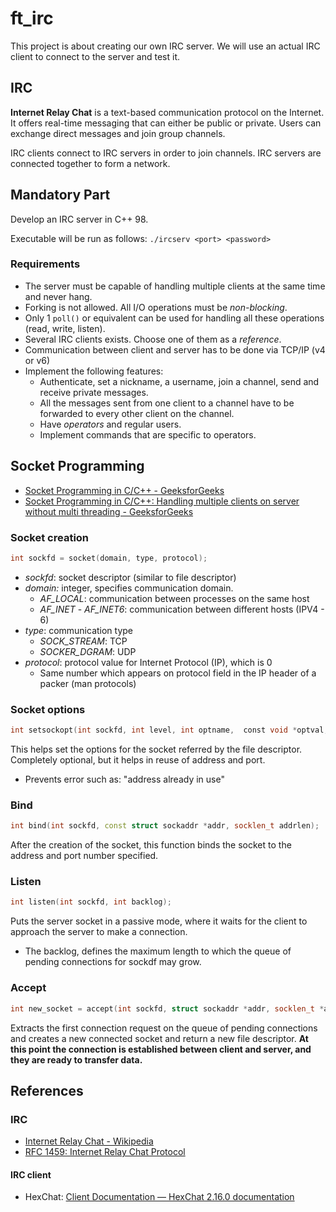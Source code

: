 # ft_irc
This project is about creating our own IRC server.
We will use an actual IRC client to connect to the server and test it.

## IRC 
**Internet Relay Chat** is a text-based communication protocol on the Internet.
It offers real-time messaging that can either be public or private.
Users can exchange direct messages and join group channels.

IRC clients connect to IRC servers in order to join channels. IRC servers are connected together to form a network.

## Mandatory Part
Develop an IRC server in C++ 98.

Executable will be run as follows:
`./ircserv <port> <password>`

### Requirements
- The server must be capable of handling multiple clients at the same time and never hang.
- Forking is not allowed. All I/O operations must be *non-blocking*.
- Only 1 `poll()` or equivalent can be used for handling all these operations (read, write, listen).
- Several IRC clients exists. Choose one of them as a *reference*.
- Communication between client and server has to be done via TCP/IP (v4 or v6)
- Implement the following features:
	- Authenticate, set a nickname, a username, join a channel, send and receive private messages.
	- All the messages sent from one client to a channel have to be forwarded to every other client on the channel.
	- Have *operators* and regular users.
	- Implement commands that are specific to operators.

## Socket Programming
- [Socket Programming in C/C++ - GeeksforGeeks](https://www.geeksforgeeks.org/socket-programming-cc/)
- [Socket Programming in C/C++: Handling multiple clients on server without multi threading - GeeksforGeeks](https://www.geeksforgeeks.org/socket-programming-in-cc-handling-multiple-clients-on-server-without-multi-threading/)

### Socket creation
```cpp
int sockfd = socket(domain, type, protocol);
```

- *sockfd*: socket descriptor (similar to file descriptor)
- *domain:* integer, specifies communication domain. 
	- *AF_LOCAL*: communication between processes on the same host
	- *AF_INET* - *AF_INET6*: communication between different hosts (IPV4 - 6)
- *type*: communication type
	- *SOCK_STREAM*: TCP
	- *SOCKER_DGRAM*: UDP
- *protocol*: protocol value for Internet Protocol (IP), which is 0
	- Same number which appears on protocol field in the IP header of a packer (man protocols)

### Socket options
```cpp
int setsockopt(int sockfd, int level, int optname,  const void *optval, socklen_t optlen);
```
This helps set the options for the socket referred by the file descriptor.
Completely optional, but it helps in reuse of address and port.
- Prevents error such as: "address already in use"

### Bind
```cpp
int bind(int sockfd, const struct sockaddr *addr, socklen_t addrlen);
```

After the creation of the socket, this function binds the socket to the address and port number specified.

### Listen
```cpp
int listen(int sockfd, int backlog);
```

Puts the server socket in a passive mode, where it waits for the client to approach the server to make a connection.
- The backlog, defines the maximum length to which the queue of pending connections for sockdf may grow.

### Accept
```cpp
int new_socket = accept(int sockfd, struct sockaddr *addr, socklen_t *addrlen);
```

Extracts the first connection request on the queue of pending connections and creates a new connected socket and return a new file descriptor.
**At this point the connection is established between client and server, and they are ready to transfer data.**

## References
### IRC
- [Internet Relay Chat - Wikipedia](https://en.wikipedia.org/wiki/Internet_Relay_Chat)
- [RFC 1459: Internet Relay Chat Protocol](https://www.rfc-editor.org/rfc/rfc1459)

#### IRC client
- HexChat: [Client Documentation — HexChat 2.16.0 documentation](https://hexchat.readthedocs.io/en/latest/)

